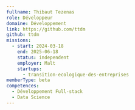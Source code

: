 ```yaml
---
fullname: Thibaut Tezenas
role: Développeur
domaine: Développement
link: https://github.com/ttdm
github: ttdm
missions:
  - start: 2024-03-18
    end: 2025-06-18
    status: independent
    employer: Malt
    startups:
      - transition-ecologique-des-entreprises
memberType: beta
competences:
  - Développement Full-stack
  - Data Science
---
```

